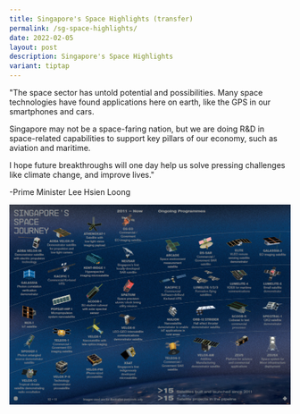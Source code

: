 ```yaml
---
title: Singapore's Space Highlights (transfer)
permalink: /sg-space-highlights/
date: 2022-02-05
layout: post
description: Singapore's Space Highlights
variant: tiptap
---
```

"The space sector has untold potential and possibilities. Many space technologies have found applications here on earth, like the GPS in our smartphones and cars. 

Singapore may not be a space-faring nation, but we are doing R&D in space-related capabilities to support key pillars of our economy, such as aviation and maritime. 

I hope future breakthroughs will one day help us solve pressing challenges like climate change, and improve lives."

-Prime Minister Lee Hsien Loong

![Ecosystem Highlight 2](/images/space%20ecosystem%20highlight%202.png)
